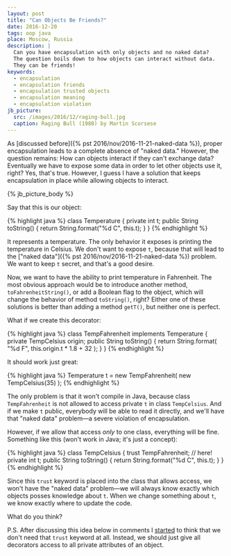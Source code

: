 ```yaml
---
layout: post
title: "Can Objects Be Friends?"
date: 2016-12-20
tags: oop java
place: Moscow, Russia
description: |
  Can you have encapsulation with only objects and no naked data?
  The question boils down to how objects can interact without data.
  They can be friends!
keywords:
  - encapsulation
  - encapsulation friends
  - encapsulation trusted objects
  - encapsulation meaning
  - encapsulation violation
jb_picture:
  src: /images/2016/12/raging-bull.jpg
  caption: Raging Bull (1980) by Martin Scorsese
---
```


As [discussed before]({% pst 2016/nov/2016-11-21-naked-data %}),
proper encapsulation leads to a complete absence
of "naked data." However, the question remains: How can objects
interact if they can't exchange data? Eventually we have to expose
some data in order to let other objects use it, right? Yes, that's true.
However, I guess I have a solution that keeps encapsulation in place
while allowing objects to interact.

<!--more-->

{% jb_picture_body %}

Say that this is our object:

{% highlight java %}
class Temperature {
  private int t;
  public String toString() {
    return String.format("%d C", this.t);
  }
}
{% endhighlight %}

It represents a temperature. The only behavior it exposes is printing
the temperature in Celsius. We don't want to expose `t`, because
that will lead to the ["naked data"]({% pst 2016/nov/2016-11-21-naked-data %})
problem. We want to keep `t` secret, and that's a good desire.

Now, we want to have the ability to print temperature in Fahrenheit. The most
obvious approach would be to introduce another method, `toFahrenheitString()`,
or add a Boolean flag to the object, which will change the behavior
of method `toString()`, right? Either one of these solutions is better than adding
a method `getT()`, but neither one is perfect.

What if we create this decorator:

{% highlight java %}
class TempFahrenheit implements Temperature {
  private TempCelsius origin;
  public String toString() {
    return String.format(
      "%d F", this.origin.t * 1.8 + 32
    );
  }
}
{% endhighlight %}

It should work just great:

{% highlight java %}
Temperature t = new TempFahrenheit(
  new TempCelsius(35)
);
{% endhighlight %}

The only problem is that it won't compile in Java, because class
`TempFahrenheit` is not allowed to access private `t` in class `TempCelsius`.
And if we make `t` public, everybody will be able to read it directly, and we'll have
that "naked data" problem&mdash;a severe violation of encapsulation.

However, if we allow that access _only_ to one class, everything will be fine.
Something like this (won't work in Java; it's just a concept):

{% highlight java %}
class TempCelsius {
  trust TempFahrenheit; // here!
  private int t;
  public String toString() {
    return String.format("%d C", this.t);
  }
}
{% endhighlight %}

Since this `trust` keyword is placed into the class that allows access,
we won't have the "naked data" problem&mdash;we will always know exactly which
objects posses knowledge about `t`. When we change
something about `t`, we know exactly where to update the code.

What do you think?

P.S. After discussing this idea below in comments I
[started](http://www.yegor256.com/2016/12/20/can-objects-be-friends.html#comment-3068629632) to think
that we don't need that `trust` keyword at all. Instead, we should just
give all decorators access to all private attributes of an object.
